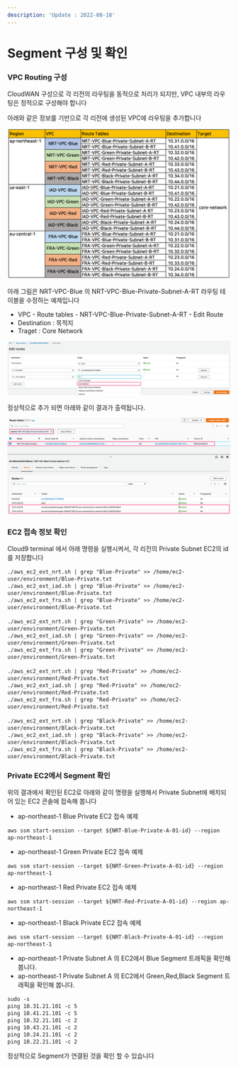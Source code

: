 ```yaml
---
description: 'Update : 2022-08-18'
---
```


# Segment 구성 및 확인

### VPC Routing 구성

CloudWAN 구성으로 각 리전의 라우팅을 동적으로 처리가 되지만, VPC 내부의 라우팅은 정적으로 구성해야 합니다

아래와 같은 정보를 기반으로 각 리전에 생성된 VPC에 라우팅을 추가합니다

![](../.gitbook/assets/image.png)

아래 그림은 NRT-VPC-Blue 의 NRT-VPC-Blue-Private-Subnet-A-RT 라우팅 테이블을 수정하는 예제입니다

* VPC - Route tables - NRT-VPC-Blue-Private-Subnet-A-RT - Edit Route
* Destination : 목적지&#x20;
* Traget : Core Network

![](<../.gitbook/assets/image (2).png>)

정상적으로 추가 되면 아래와 같이 결과가 출력됩니다. &#x20;

![](<../.gitbook/assets/image (6).png>)

### EC2 접속 정보 확인



Cloud9 terminal 에서 아래 명령을 실행시켜서, 각 리전의 Private Subnet EC2의 id를 저장합니다

```
./aws_ec2_ext_nrt.sh | grep "Blue-Private" >> /home/ec2-user/environment/Blue-Private.txt
./aws_ec2_ext_iad.sh | grep "Blue-Private" >> /home/ec2-user/environment/Blue-Private.txt
./aws_ec2_ext_fra.sh | grep "Blue-Private" >> /home/ec2-user/environment/Blue-Private.txt

./aws_ec2_ext_nrt.sh | grep "Green-Private" >> /home/ec2-user/environment/Green-Private.txt
./aws_ec2_ext_iad.sh | grep "Green-Private" >> /home/ec2-user/environment/Green-Private.txt
./aws_ec2_ext_fra.sh | grep "Green-Private" >> /home/ec2-user/environment/Green-Private.txt

./aws_ec2_ext_nrt.sh | grep "Red-Private" >> /home/ec2-user/environment/Red-Private.txt
./aws_ec2_ext_iad.sh | grep "Red-Private" >> /home/ec2-user/environment/Red-Private.txt
./aws_ec2_ext_fra.sh | grep "Red-Private" >> /home/ec2-user/environment/Red-Private.txt

./aws_ec2_ext_nrt.sh | grep "Black-Private" >> /home/ec2-user/environment/Black-Private.txt
./aws_ec2_ext_iad.sh | grep "Black-Private" >> /home/ec2-user/environment/Black-Private.txt
./aws_ec2_ext_fra.sh | grep "Black-Private" >> /home/ec2-user/environment/Black-Private.txt
```

### Private EC2에서 Segment 확인

위의 결과에서 확인된 EC2로 아래와 같이 명령을 실행해서 Private Subnet에 배치되어 있는 EC2 콘솔에 접속해 봅니다

* ap-northeast-1 Blue Private EC2 접속 예제

```
aws ssm start-session --target ${NRT-Blue-Private-A-01-id} --region ap-northeast-1
```

* ap-northeast-1 Green Private EC2 접속 예제

```
aws ssm start-session --target ${NRT-Green-Private-A-01-id} --region ap-northeast-1
```

* ap-northeast-1 Red Private EC2 접속 예제

```
aws ssm start-session --target ${NRT-Red-Private-A-01-id} --region ap-northeast-1
```

* ap-northeast-1 Black Private EC2 접속 예제

```
aws ssm start-session --target ${NRT-Black-Private-A-01-id} --region ap-northeast-1
```

* ap-northeast-1 Private Subnet A 의 EC2에서 Blue Segment 트래픽을 확인해 봅니다.&#x20;
* ap-northeast-1 Private Subnet A 의 EC2에서 Green,Red,Black Segment 트래픽을 확인해 봅니다.&#x20;

```
sudo -s
ping 10.31.21.101 -c 5
ping 10.41.21.101 -c 5
ping 10.32.21.101 -c 2
ping 10.43.21.101 -c 2
ping 10.24.21.101 -c 2
ping 10.22.21.101 -c 2

```

정상적으로 Segment가 연결된 것을 확인 할 수 있습니다


